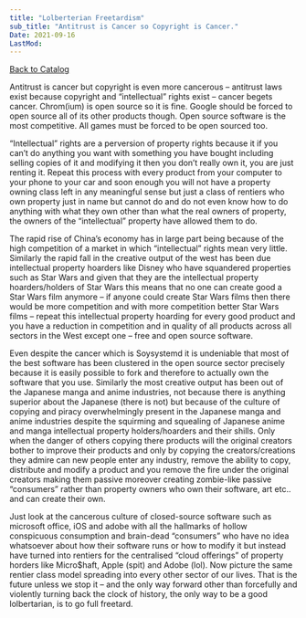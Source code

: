 ```yaml
---
title: "Lolberterian Freetardism"
sub_title: "Antitrust is Cancer so Copyright is Cancer."
Date: 2021-09-16
LastMod:
---
```


[Back to Catalog](https://otaking.xyz/index.html)

Antitrust is cancer but copyright is even more cancerous – antitrust laws exist because copyright and “intellectual” rights exist – cancer begets cancer. Chrom(ium) is open source so it is fine. Google should be forced to open source all of its other products though. Open source software is the most competitive. All games must be forced to be open sourced too.

“Intellectual” rights are a perversion of property rights because it if you can’t do anything you want with something you have bought including selling copies of it and modifying it then you don’t really own it, you are just renting it. Repeat this process with every product from your computer to your phone to your car and soon enough you will not have a property owning class left in any meaningful sense but just a class of rentiers who own property just in name but cannot do and do not even know how to do anything with what they own other than what the real owners of property, the owners of the “intellectual” property have allowed them to do.

The rapid rise of China’s economy has in large part being because of the high competition of a market in which “intellectual” rights mean very little. Similarly the rapid fall in the creative output of the west has been due intellectual property hoarders like Disney who have squandered properties such as Star Wars and given that they are the intellectual property hoarders/holders of Star Wars this means that no one can create good a Star Wars film anymore – if anyone could create Star Wars films then there would be more competition and with more competition better Star Wars films – repeat this intellectual property hoarding for every good product and you have a reduction in competition and in quality of all products across all sectors in the West except one – free and open source software.

Even despite the cancer which is Soysystemd it is undeniable that most of the best software has been clustered in the open source sector precisely because it is easily possible to fork and therefore to actually own the software that you use. Similarly the most creative output has been out of the Japanese manga and anime industries, not because there is anything superior about the Japanese (there is not) but because of the culture of copying and piracy overwhelmingly present in the Japanese manga and anime industries despite the squirming and squealing of Japanese anime and manga intellectual property holders/hoarders and their shills. Only when the danger of others copying there products will the original creators bother to improve their products and only by copying the creators/creations they admire can new people enter any industry, remove the ability to copy, distribute and modify a product and you remove the fire under the original creators making them passive moreover creating zombie-like passive “consumers” rather than property owners who own their software, art etc.. and can create their own.

Just look at the cancerous culture of closed-source software such as microsoft office, iOS and adobe with all the hallmarks of hollow conspicuous consumption and brain-dead “consumers” who have no idea whatsoever about how their software runs or how to modify it but instead have turned into rentiers for the centralised “cloud offerings” of property horders like Micro$haft, Apple (spit) and Adobe (lol). Now picture the same rentier class model spreading into every other sector of our lives. That is the future unless we stop it – and the only way forward other than forcefully and violently turning back the clock of history, the only way to be a good lolbertarian, is to go full freetard.
